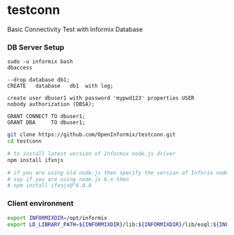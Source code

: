 # testconn
Basic Connectivity Test with Informix Database




### DB Server Setup
```
sudo -u informix bash
dbaccess 

--drop database db1;
CREATE   database   db1  with log;

create user dbuser1 with password 'mypwd123' properties USER 
nobody authorization (DBSA);

GRANT CONNECT TO dbuser1;
GRANT DBA     TO dbuser1;
```

```bash
git clone https://github.com/OpenInformix/testconn.git
cd testconn

# to install latest version of Informix node.js driver
npm install ifxnjs

# if you are using old node.js then specify the version of Inforix node.js,
# say if you are using node.js 6.x then
# npm install ifxnjs@^6.0.0
```

### Client environment
```bash
export INFORMIXDIR=/opt/informix
export LD_LIBRARY_PATH=${INFORMIXDIR}/lib:${INFORMIXDIR}/lib/esql:${INFORMIXDIR}/lib/cli

```